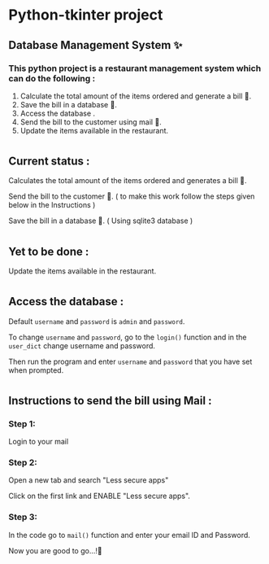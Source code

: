 # Python-tkinter project 
## Database Management System ✨

### This python project is a restaurant management system which can do the following :

1. Calculate the total amount of the items ordered and generate a bill 🧾.
2. Save the bill in a database 💾.
3. Access the database .
4. Send the bill to the customer using mail 📧.
5. Update the items available in the restaurant.

#
## Current status :
Calculates the total amount of the items ordered and generates a bill 🧾.

Send the bill to the customer 📧. ( to make this work follow the steps given below in the Instructions )

Save the bill in a database 💾. ( Using sqlite3 database )

#
## Yet to be done :

Update the items available in the restaurant.

#
## Access the database :
Default ```username``` and ```password``` is ```admin``` and ```password```.

To change ```username``` and ```password```, go to the ```login()``` function and in the ```user_dict``` change username and password.

Then run the program and enter ```username``` and ```password``` that you have set when prompted.

#
## Instructions to send the bill using Mail :

### Step 1:
Login to your mail

### Step 2:
Open a new tab and search "Less secure apps" 

Click on the first link and ENABLE "Less secure apps".

### Step 3:
In the code go to ```mail()``` function and enter your email ID and Password.

Now you are good to go...!🙌
